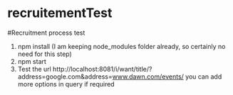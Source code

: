 # recruitementTest
#Recruitment process test
1. npm install (I am keeping node_modules folder already, so certainly no need for this step)
2. npm start
3. Test the url http://localhost:8081/i/want/title/?address=google.com&address=www.dawn.com/events/ you can add more options in query if required
